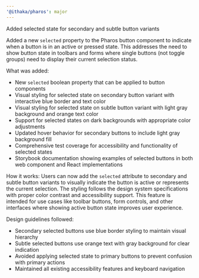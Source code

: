 ```yaml
---
'@ithaka/pharos': major
---
```


Added selected state for secondary and subtle button variants

Added a new `selected` property to the Pharos button component to indicate when a button is in an active or pressed state. This addresses the need to show button state in toolbars and forms where single buttons (not toggle groups) need to display their current selection status.

What was added:

- New `selected` boolean property that can be applied to button components
- Visual styling for selected state on secondary button variant with interactive blue border and text color
- Visual styling for selected state on subtle button variant with light gray background and orange text color
- Support for selected states on dark backgrounds with appropriate color adjustments
- Updated hover behavior for secondary buttons to include light gray background fill
- Comprehensive test coverage for accessibility and functionality of selected states
- Storybook documentation showing examples of selected buttons in both web component and React implementations

How it works:
Users can now add the `selected` attribute to secondary and subtle button variants to visually indicate the button is active or represents the current selection. The styling follows the design system specifications with proper color contrast and accessibility support. This feature is intended for use cases like toolbar buttons, form controls, and other interfaces where showing active button state improves user experience.

Design guidelines followed:

- Secondary selected buttons use blue border styling to maintain visual hierarchy
- Subtle selected buttons use orange text with gray background for clear indication
- Avoided applying selected state to primary buttons to prevent confusion with primary actions
- Maintained all existing accessibility features and keyboard navigation
